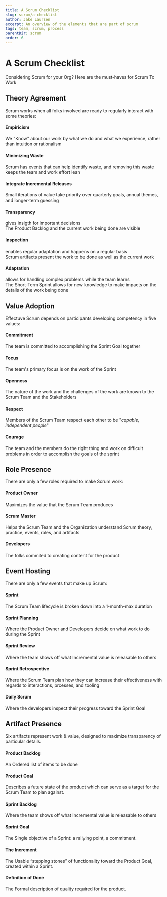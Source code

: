 ```yaml
---
title: A Scrum Checklist
slug: scrum/a-checklist
author: Jake Laursen
excerpt: An overview of the elements that are part of scrum
tags: team, scrum, process
parentDir: scrum
order: 6
---
```


# A Scrum Checklist

Considering Scrum for your Org? Here are the must-haves for Scrum To Work

## Theory Agreement

Scrum works when all folks involved are ready to regularly interact with some theories:

#### Empiricism

We "Know" about our work by what we do and what we experience, rather than intuition or rationalism

#### Minimizing Waste

Scrum has events that can help identify waste, and removing this waste keeps the team and work effort lean

#### Integrate Incremental Releases

Small iterations of value take priority over quarterly goals, annual themes, and longer-term guessing

#### Transparency

gives insigth for important decisions  
The Product Backlog and the current work being done are visible

#### Inspection

enables regular adaptation and happens on a regular basis  
Scrum artifacts present the work to be done as well as the current work

#### Adaptation

allows for handling complex problems while the team learns  
The Short-Term Sprint allows for new knowledge to make impacts on the details of the work being done

## Value Adoption

Effectuve Scrum depends on participants developing competency in five values:

#### Commitment

The team is committed to accomplishing the Sprint Goal together

#### Focus

The team's primary focus is on the work of the Sprint

#### Openness

The nature of the work and the challenges of the work are known to the Scrum Team and the Stakeholders

#### Respect

Members of the Scrum Team respect each other to be "_capable, independent people_"

#### Courage

The team and the members do the right thing and work on difficult problems in order to accomplish the goals of the sprint

## Role Presence

There are only a few roles required to make Scrum work:

#### Product Owner

Maximizes the value that the Scrum Team produces

#### Scrum Master

Helps the Scrum Team and the Organization understand Scrum theory, practice, events, roles, and artifacts

#### Developers

The folks commited to creating content for the product

## Event Hosting

There are only a few events that make up Scrum:

#### Sprint

The Scrum Team lifecycle is broken down into a 1-month-max duration

#### Sprint Planning

Where the Product Owner and Developers decide on what work to do during the Sprint

#### Sprint Review

Where the team shows off what Incremental value is releasable to others

#### Sprint Retrospective

Where the Scrum Team plan how they can increase their effectiveness with regards to interactions, prcesses, and tooling

#### Daily Scrum

Where the developers inspect their progress toward the Sprint Goal

## Artifact Presence

Six artifacts represent work & value, designed to maximize transparency of particular details.

#### Product Backlog

An Ordered list of items to be done

#### Product Goal

Describes a future state of the product which can serve as a target for the Scrum Team to plan against.

#### Sprint Backlog

Where the team shows off what Incremental value is releasable to others

#### Sprint Goal

The Single objective of a Sprint: a rallying point, a commitment.

#### The Increment

The Usable “stepping stones” of functionality toward the Product Goal, created within a Sprint.

#### Definition of Done

The Formal description of quality required for the product.
